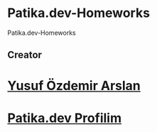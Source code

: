 # Patika.dev-Homeworks
Patika.dev-Homeworks

## Creator
# [Yusuf Özdemir Arslan](https://www.linkedin.com/in/yusufozdemirarslan/)
# [Patika.dev Profilim](https://app.patika.dev/yusufozdemirarslan)